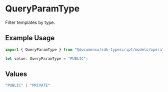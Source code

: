 # QueryParamType

Filter templates by type.

## Example Usage

```typescript
import { QueryParamType } from "@documenso/sdk-typescript/models/operations";

let value: QueryParamType = "PUBLIC";
```

## Values

```typescript
"PUBLIC" | "PRIVATE"
```